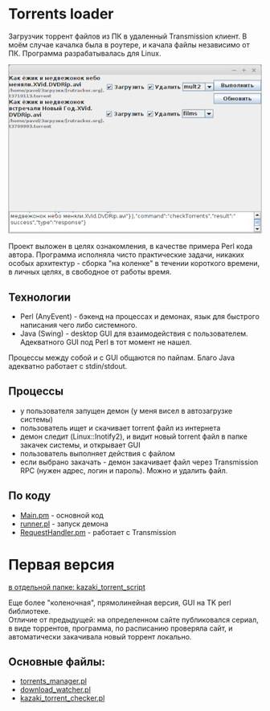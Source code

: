 # Torrents loader
Загрузчик торрент файлов из ПК в удаленный Transmission клиент.
В моём случае качалка была в роутере, и качала файлы независимо от ПК.
Программа разрабатывалась для Linux.

![](screenshot.png)

Проект выложен в целях ознакомления, в качестве примера Perl кода автора.
Программа исполняла чисто практические задачи, никаких особых архитектур - сборка "на коленке" в течении короткого времени, в личных целях, в свободное от работы время.

## Технологии
- Perl (AnyEvent) - бэкенд на процессах и демонах, язык для быстрого написания чего либо системного.
- Java (Swing) - desktop GUI для взаимодействия с пользователем. Адекватного GUI под Perl в тот момент не нашел.

Процессы между собой и с GUI общаются по пайпам. Благо Java адекватно работает с stdin/stdout.

## Процессы
- у пользователя запущен демон (у меня висел в автозагрузке системы)
- пользователь ищет и скачивает torrent файл из интернета
- демон следит (Linux::Inotify2), и видит новый torrent файл в папке закачек системы, и открывает GUI
- пользователь выполняет действия с файлом
- если выбрано закачать - демон закачивает файл через Transmission RPC (нужен адрес, логин и пароль). Можно и удалить файл.

## По коду
- [Main.pm](Main.pm) - основной код
- [runner.pl](runner.pl) - запуск демона
- [RequestHandler.pm](RequestHandler.pm) - работает с Transmission

# Первая версия

[в отдельной папке: kazaki\_torrent\_script](kazaki_torrent_script)

Еще более "коленочная", прямолинейная версия, GUI на TK perl библиотеке.  
Отличие от предыдущей: на определенном сайте публиковался сериал, в виде торрентов, программа, по расписанию проверяла сайт, и автоматически закачивала новый торрент локально.

## Основные файлы:

- [torrents_manager.pl](kazaki_torrent_script/torrents_manager.pl)
- [download_watcher.pl](kazaki_torrent_script/download_watcher.pl)
- [kazaki\_torrent\_checker.pl](kazaki_torrent_script/kazaki_torrent_checker.pl)
